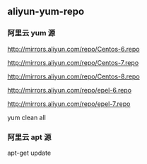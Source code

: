## aliyun-yum-repo

### 阿里云 yum 源

http://mirrors.aliyun.com/repo/Centos-6.repo

http://mirrors.aliyun.com/repo/Centos-7.repo

http://mirrors.aliyun.com/repo/Centos-8.repo

http://mirrors.aliyun.com/repo/epel-6.repo

http://mirrors.aliyun.com/repo/epel-7.repo

yum clean all


### 阿里云 apt 源

apt-get update
